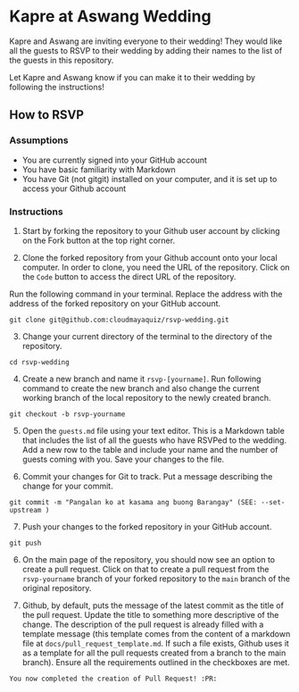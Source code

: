 # Kapre at Aswang Wedding
Kapre and Aswang are inviting everyone to their wedding! They would like all the guests to RSVP to their wedding by adding their names to the list of the guests in this repository.

Let Kapre and Aswang know if you can make it to their wedding by following the instructions!

## How to RSVP

### Assumptions
- You are currently signed into your GitHub account
- You have basic familiarity with Markdown
- You have Git (not gitgit) installed on your computer, and it is set up to access your Github account

### Instructions
1. Start by forking the repository to your Github user account by clicking on the Fork button at the top right corner.


2. Clone the forked repository from your Github account onto your local computer. In order to clone, you need the URL of the repository. Click on the `Code` button to access the direct URL of the repository. 


Run the following command in your terminal. Replace the address with the address of the forked repository on your GitHub account. 

```
git clone git@github.com:cloudmayaquiz/rsvp-wedding.git
```

3. Change your current directory of the terminal to the directory of the repository.

```
cd rsvp-wedding
```

4. Create a new branch and name it `rsvp-[yourname]`. Run following command to create the new branch and also change the current working branch of the local repository to the newly created branch.

```
git checkout -b rsvp-yourname
```

5. Open the `guests.md` file using your text editor. This is a Markdown table that includes the list of all the guests who have RSVPed to the wedding. Add a new row to the table and include your name and the number of guests coming with you. Save your changes to the file. 

6. Commit your changes for Git to track. Put a message describing the change for your commit.


```
git commit -m "Pangalan ko at kasama ang buong Barangay" (SEE: --set-upstream )
```

7. Push your changes to the forked repository in your GitHub account.

```
git push
```

6. On the main page of the repository, you should now see an option to create a pull request. Click on that to create a pull request from the `rsvp-yourname` branch of your forked repository to the `main` branch of the original repository. 


7. Github, by default, puts the message of the latest commit as the title of the pull request. Update the title to something more descriptive of the change. 
The description of the pull request is already filled with a template message (this template comes from the content of a markdown file at `docs/pull_request_template.md`. If such a file exists, Github uses it as a template for all the pull requests created from a branch to the main branch). Ensure all the requirements outlined in the checkboxes are met. 

```
You now completed the creation of Pull Request! :PR:
```
